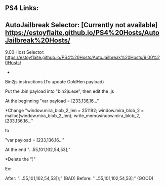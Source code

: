 PS4 Links:
-
AutoJailbreak Selector: [Currently not available]
https://estoyflaite.github.io/PS4%20Hosts/AutoJailbreak%20Hosts/
-
9.00 Host Selector:
https://estoyflaite.github.io/PS4%20Hosts/AutoJailbreak%20Hosts/9.00%20Hosts/


-
Bin2js instructions (To update GoldHen payload)



Put the .bin payload into "bin2js.exe", then edit the .js





At the beginning "var payload = [233,136,16..."

*Change "window.mira_blob_2_len = 251192;
window.mira_blob_2 = malloc(window.mira_blob_2_len);
write_mem(window.mira_blob_2, [233,136,16..."

to

"var payload = [233,136,16..." 





At the end "...55,101,102,54,53];"

*Delete the ")"

Ex:

After: "...55,101,102,54,53]);" (BAD)
Before: "...55,101,102,54,53];" (GOOD)
